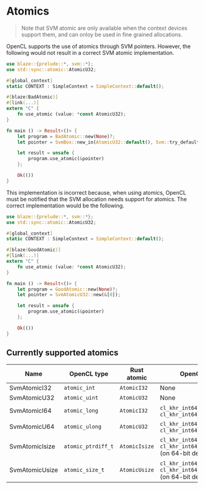 # Atomics
> Note that SVM atomic are only available when the context devices support them, and can onloy be used in fine grained allocations.

OpenCL supports the use of atomics through SVM pointers. However, the following would not result in a correct SVM atomic implementation.

```rust
use blaze::{prelude::*, svm::*};
use std::sync::atomic::AtomicU32;

#[global_context]
static CONTEXT : SimpleContext = SimpleContext::default();

#[blaze(BadAtomic)]
#[link(...)]
extern "C" {
    fn use_atomic (value: *const AtomicU32);
}

fn main () -> Result<()> {
    let program = BadAtomic::new(None)?;
    let pointer = SvmBox::new_in(AtomicU32::default(), Svm::try_default()?);

    let result = unsafe {
        program.use_atomic(&pointer)
    };

    Ok(())
}
```

This implementation is incorrect because, when using atomics, OpenCL must be notified that the SVM allocation needs support for atomics. The correct implementation would be the following.

```rust
use blaze::{prelude::*, svm::*};
use std::sync::atomic::AtomicU32;

#[global_context]
static CONTEXT : SimpleContext = SimpleContext::default();

#[blaze(GoodAtomic)]
#[link(...)]
extern "C" {
    fn use_atomic (value: *const AtomicU32);
}

fn main () -> Result<()> {
    let program = GoodAtomic::new(None)?;
    let pointer = SvmAtomicU32::new(&[0]);

    let result = unsafe {
        program.use_atomic(&pointer)
    };

    Ok(())
}
```

## Currently supported atomics
| Name            | OpenCL type        | Rust atomic   | OpenCL features                                                                     |
| -------------   | ------------------ | ------------- | ----------------------------------------------------------------------------------- |
| SvmAtomicI32    | `atomic_int`       | `AtomicI32`   | None                                                                                |
| SvmAtomicU32    | `atomic_uint`      | `AtomicU32`   | None                                                                                |
| SvmAtomicI64    | `atomic_long`      | `AtomicI32`   | `cl_khr_int64_base_atomics` and `cl_khr_int64_extended_atomics`                     |
| SvmAtomicU64    | `atomic_ulong`     | `AtomicU32`   | `cl_khr_int64_base_atomics` and `cl_khr_int64_extended_atomics`                     |
| SvmAtomicIsize  | `atomic_ptrdiff_t` | `AtomicIsize` | `cl_khr_int64_base_atomics` and `cl_khr_int64_extended_atomics` (on 64-bit devices) |
| SvmAtomicUsize  | `atomic_size_t`    | `AtomicUsize` | `cl_khr_int64_base_atomics` and `cl_khr_int64_extended_atomics` (on 64-bit devices) |